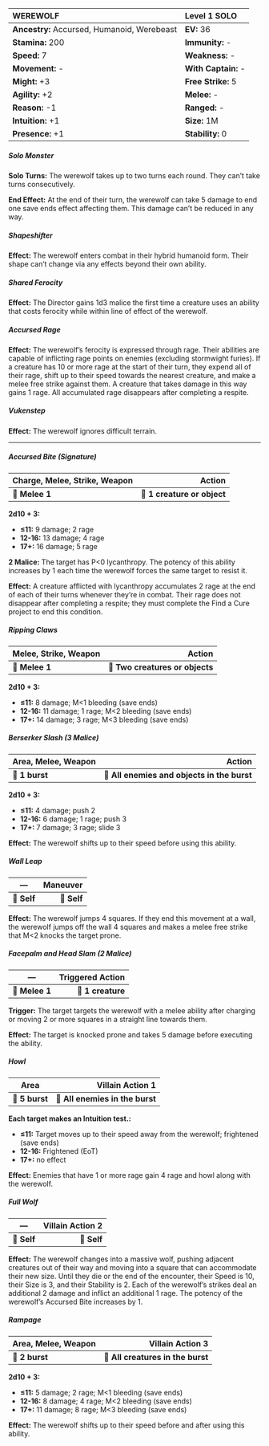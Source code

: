 | **WEREWOLF**                             | Level 1 SOLO                             |
|:-----------------------------------------|:-----------------------------------------|
| **Ancestry:** Accursed, Humanoid, Werebeast | **EV:** 36                               |
| **Stamina:** 200                         | **Immunity:** -                          |
| **Speed:** 7                             | **Weakness:** -                          |
| **Movement:** -                          | **With Captain:** -                      |
| **Might:** +3                            | **Free Strike:** 5                       |
| **Agility:** +2                          | **Melee:** -                             |
| **Reason:** -1                           | **Ranged:** -                            |
| **Intuition:** +1                        | **Size:** 1M                             |
| **Presence:** +1                         | **Stability:** 0                         |

##### Solo Monster

**Solo Turns:** The werewolf takes up to two turns each round. They can’t take turns consecutively.

**End Effect:** At the end of their turn, the werewolf can take 5 damage to end one save ends effect affecting them. This damage can’t be reduced in any way.

##### Shapeshifter

**Effect:** The werewolf enters combat in their hybrid humanoid form. Their shape can’t change via any effects beyond their own ability.

##### Shared Ferocity

**Effect:** The Director gains 1d3 malice the first time a creature uses an ability that costs ferocity while within line of effect of the werewolf.

##### Accursed Rage

**Effect:** The werewolf’s ferocity is expressed through rage. Their abilities are capable of inflicting rage points on enemies (excluding stormwight furies). If a creature has 10 or more rage at the start of their turn, they expend all of their rage, shift up to their speed towards the nearest creature, and make a melee free strike against them. A creature that takes damage in this way gains 1 rage. All accumulated rage disappears after completing a respite.

##### Vukenstep

**Effect:** The werewolf ignores difficult terrain.

---

##### **Accursed Bite (Signature)**

| **Charge, Melee, Strike, Weapon** |                  **Action** |
| --------------------------------- | ---------------------------:|
| **📏 Melee 1**                    | **🎯 1 creature or object** |

**2d10 + 3:**
- **≤11:** 9 damage; 2 rage
- **12-16:** 13 damage; 4 rage
- **17+:** 16 damage; 5 rage

**2 Malice:** The target has P<0 lycanthropy. The potency of this ability increases by 1 each time the werewolf forces the same target to resist it.

**Effect:** A creature afflicted with lycanthropy accumulates 2 rage at the end of each of their turns whenever they’re in combat. Their rage does not disappear after completing a respite; they must complete the Find a Cure project to end this condition.

##### **Ripping Claws**

| **Melee, Strike, Weapon** |                      **Action** |
| ------------------------- | -------------------------------:|
| **📏 Melee 1**            | **🎯 Two creatures or objects** |

**2d10 + 3:**
- **≤11:** 8 damage; M<1 bleeding (save ends)
- **12-16:** 11 damage; 1 rage; M<2 bleeding (save ends)
- **17+:** 14 damage; 3 rage; M<3 bleeding (save ends)

##### **Berserker Slash (3 Malice)**

| **Area, Melee, Weapon** |                                  **Action** |
| ----------------------- | -------------------------------------------:|
| **📏 1 burst**          | **🎯 All enemies and objects in the burst** |

**2d10 + 3:**
- **≤11:** 4 damage; push 2
- **12-16:** 6 damage; 1 rage; push 3
- **17+:** 7 damage; 3 rage; slide 3

**Effect:** The werewolf shifts up to their speed before using this ability.

##### **Wall Leap**

| **—**       | **Maneuver** |
| ----------- | ------------:|
| **📏 Self** |  **🎯 Self** |

**Effect:** The werewolf jumps 4 squares. If they end this movement at a wall, the werewolf jumps off the wall 4 squares and makes a melee free strike that M<2 knocks the target prone.

##### **Facepalm and Head Slam (2 Malice)**

| **—**          | **Triggered Action** |
| -------------- | --------------------:|
| **📏 Melee 1** |    **🎯 1 creature** |

**Trigger:** The target targets the werewolf with a melee ability after charging or moving 2 or more squares in a straight line towards them.

**Effect:** The target is knocked prone and takes 5 damage before executing the ability.

##### **Howl**

| **Area**       |            **Villain Action 1** |
| -------------- | -------------------------------:|
| **📏 5 burst** | **🎯 All enemies in the burst** |

**Each target makes an Intuition test.:**
- **≤11:** Target moves up to their speed away from the werewolf; frightened (save ends)
- **12-16:** Frightened (EoT)
- **17+:** no effect

**Effect:** Enemies that have 1 or more rage gain 4 rage and howl along with the werewolf.

##### **Full Wolf**

| **—**       | **Villain Action 2** |
| ----------- | --------------------:|
| **📏 Self** |          **🎯 Self** |

**Effect:** The werewolf changes into a massive wolf, pushing adjacent creatures out of their way and moving into a square that can accommodate their new size. Until they die or the end of the encounter, their Speed is 10, their Size is 3, and their Stability is 2. Each of the werewolf’s strikes deal an additional 2 damage and inflict an additional 1 rage. The potency of the werewolf’s Accursed Bite increases by 1.

##### **Rampage**

| **Area, Melee, Weapon** |              **Villain Action 3** |
| ----------------------- | ---------------------------------:|
| **📏 2 burst**          | **🎯 All creatures in the burst** |

**2d10 + 3:**
- **≤11:** 5 damage; 2 rage; M<1 bleeding (save ends)
- **12-16:** 8 damage; 4 rage; M<2 bleeding (save ends)
- **17+:** 11 damage; 8 rage; M<3 bleeding (save ends)

**Effect:** The werewolf shifts up to their speed before and after using this ability.
